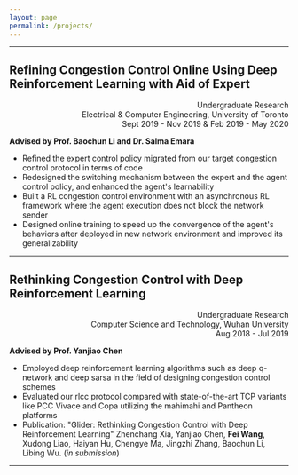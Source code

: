 ```yaml
---
layout: page
permalink: /projects/
---
```


---
## **Refining Congestion Control Online Using Deep Reinforcement Learning with Aid of Expert**

<div align="right">
<p>Undergraduate Research<br>
Electrical & Computer Engineering, University of Toronto<br>
Sept 2019 - Nov 2019 & Feb 2019 - May 2020</p>
</div>

**Advised by Prof. Baochun Li and Dr. Salma Emara**

- Refined the expert control policy migrated from our target congestion control protocol in terms of code
- Redesigned the switching mechanism between the expert and the agent control policy, and enhanced the agent's learnability
- Built a RL congestion control environment with an asynchronous RL framework where the agent execution does not block the network sender
- Designed online training to speed up the convergence of the agent's behaviors after deployed in new network environment and improved its generalizability

---
## **Rethinking Congestion Control with Deep Reinforcement Learning**
<div align="right">
<p>Undergraduate Research<br>
Computer Science and Technology, Wuhan University<br>
Aug 2018 - Jul 2019</p>
</div>

**Advised by Prof. Yanjiao Chen**
- Employed deep reinforcement learning algorithms such as deep q-network and deep sarsa in the field of designing congestion control schemes
- Evaluated our rlcc protocol compared with state-of-the-art TCP variants like PCC Vivace and Copa utilizing the mahimahi and Pantheon platforms
- Publication: "Glider: Rethinking Congestion Control with Deep Reinforcement Learning"
Zhenchang Xia, Yanjiao Chen, **Fei Wang**, Xudong Liao, Haiyan Hu, Chengye Ma, Jingzhi Zhang, Baochun Li, Libing Wu. (*in submission*)

---
